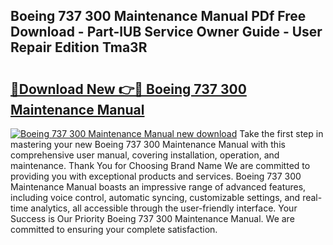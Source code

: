 ## Boeing 737 300 Maintenance Manual PDf Free Download - Part-lUB Service Owner Guide - User Repair Edition Tma3R

# <h2><a href="http://bc66346.oget.top/?id=Boeing+737+300+Maintenance+Manual">🔗Download New 👉🔴 Boeing 737 300 Maintenance Manual</a></h2>

[![Boeing 737 300 Maintenance Manual new download](https://i.imgur.com/5g1atiW.png)](http://bc66346.oget.top/?id=Boeing+737+300+Maintenance+Manual)
Take the first step in mastering your new Boeing 737 300 Maintenance Manual with this comprehensive user manual, covering installation, operation, and maintenance. Thank You for Choosing Brand Name We are committed to providing you with exceptional products and services. Boeing 737 300 Maintenance Manual boasts an impressive range of advanced features, including voice control, automatic syncing, customizable settings, and real-time analytics, all accessible through the user-friendly interface. Your Success is Our Priority Boeing 737 300 Maintenance Manual. We are committed to ensuring your complete satisfaction.
